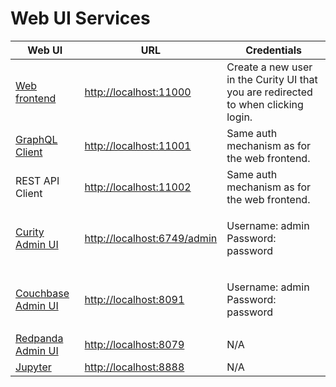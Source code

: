 # Web UI Services

| Web UI                                      | URL                                                        | Credentials                                                                         |
| ------------------------------------------- | ---------------------------------------------------------- | ----------------------------------------------------------------------------------- |
| [Web frontend](web-app.md)                  | [http://localhost:11000](http://localhost:11000)           | Create a new user in the Curity UI that you are redirected to when clicking login.  |
| [GraphQL Client](graphql-client.md)         | [http://localhost:11001](http://localhost:11001)           | Same auth mechanism as for the web frontend.                                        |
| REST API Client                             | [http://localhost:11002](http://localhost:11002)           | Same auth mechanism as for the web frontend.                                        |
| [Curity Admin UI](curity-admin-ui.md)       | [http://localhost:6749/admin](http://localhost:6749/admin) | <p>Username: admin<br>Password: password</p>                                        |
| [Couchbase Admin UI](couchbase-admin-ui.md) | [http://localhost:8091](http://localhost:8091/)            | <p>Username: admin<br>Password: password</p>                                        |
| [Redpanda Admin UI](redpanda-admin-ui.md)   | [http://localhost:8079](http://localhost:8079/)            | N/A                                                                                 |
| [Jupyter](jupyter-notebooks.md)             | [http://localhost:8888](http://localhost:8888)             | N/A                                                                                 |
